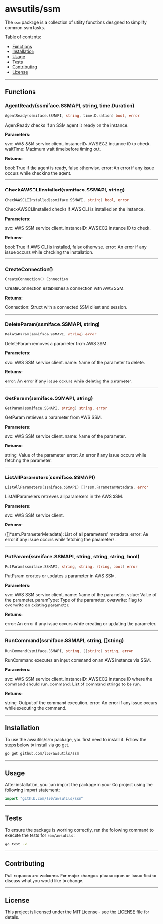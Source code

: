 # awsutils/ssm

The `ssm` package is a collection of utility functions
designed to simplify common ssm tasks.

Table of contents:

- [Functions](#functions)
- [Installation](#installation)
- [Usage](#usage)
- [Tests](#tests)
- [Contributing](#contributing)
- [License](#license)

---

## Functions

### AgentReady(ssmiface.SSMAPI, string, time.Duration)

```go
AgentReady(ssmiface.SSMAPI, string, time.Duration) bool, error
```

AgentReady checks if an SSM agent is ready on the instance.

**Parameters:**

svc: AWS SSM service client.
instanceID: AWS EC2 instance ID to check.
waitTime: Maximum wait time before timing out.

**Returns:**

bool: True if the agent is ready, false otherwise.
error: An error if any issue occurs while checking the agent.

---

### CheckAWSCLIInstalled(ssmiface.SSMAPI, string)

```go
CheckAWSCLIInstalled(ssmiface.SSMAPI, string) bool, error
```

CheckAWSCLIInstalled checks if AWS CLI is installed on the instance.

**Parameters:**

svc: AWS SSM service client.
instanceID: AWS EC2 instance ID to check.

**Returns:**

bool: True if AWS CLI is installed, false otherwise.
error: An error if any issue occurs while checking the installation.

---

### CreateConnection()

```go
CreateConnection() Connection
```

CreateConnection establishes a connection with AWS SSM.

**Returns:**

Connection: Struct with a connected SSM client and session.

---

### DeleteParam(ssmiface.SSMAPI, string)

```go
DeleteParam(ssmiface.SSMAPI, string) error
```

DeleteParam removes a parameter from AWS SSM.

**Parameters:**

svc: AWS SSM service client.
name: Name of the parameter to delete.

**Returns:**

error: An error if any issue occurs while deleting the parameter.

---

### GetParam(ssmiface.SSMAPI, string)

```go
GetParam(ssmiface.SSMAPI, string) string, error
```

GetParam retrieves a parameter from AWS SSM.

**Parameters:**

svc: AWS SSM service client.
name: Name of the parameter.

**Returns:**

string: Value of the parameter.
error: An error if any issue occurs while fetching the parameter.

---

### ListAllParameters(ssmiface.SSMAPI)

```go
ListAllParameters(ssmiface.SSMAPI) []*ssm.ParameterMetadata, error
```

ListAllParameters retrieves all parameters in the AWS SSM.

**Parameters:**

svc: AWS SSM service client.

**Returns:**

([]*ssm.ParameterMetadata): List of all parameters' metadata.
error: An error if any issue occurs while fetching the parameters.

---

### PutParam(ssmiface.SSMAPI, string, string, string, bool)

```go
PutParam(ssmiface.SSMAPI, string, string, string, bool) error
```

PutParam creates or updates a parameter in AWS SSM.

**Parameters:**

svc: AWS SSM service client.
name: Name of the parameter.
value: Value of the parameter.
paramType: Type of the parameter.
overwrite: Flag to overwrite an existing parameter.

**Returns:**

error: An error if any issue occurs while creating or updating the parameter.

---

### RunCommand(ssmiface.SSMAPI, string, []string)

```go
RunCommand(ssmiface.SSMAPI, string, []string) string, error
```

RunCommand executes an input command on an AWS instance via SSM.

**Parameters:**

svc: AWS SSM service client.
instanceID: AWS EC2 instance ID where the command should run.
command: List of command strings to be run.

**Returns:**

string: Output of the command execution.
error: An error if any issue occurs while executing the command.

---

## Installation

To use the awsutils/ssm package, you first need to install it.
Follow the steps below to install via go get.

```bash
go get github.com/l50/awsutils/ssm
```

---

## Usage

After installation, you can import the package in your Go project
using the following import statement:

```go
import "github.com/l50/awsutils/ssm"
```

---

## Tests

To ensure the package is working correctly, run the following
command to execute the tests for `ssm/awsutils`:

```bash
go test -v
```

---

## Contributing

Pull requests are welcome. For major changes,
please open an issue first to discuss what
you would like to change.

---

## License

This project is licensed under the MIT
License - see the [LICENSE](../LICENSE)
file for details.
